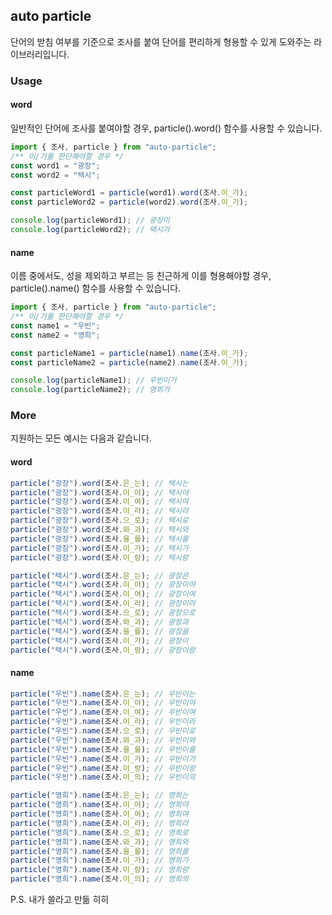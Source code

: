 ## auto particle

단어의 받침 여부를 기준으로 조사를 붙여 단어를 편리하게 형용할 수 있게 도와주는 라이브러리입니다.

### Usage

#### word

일반적인 단어에 조사를 붙여야할 경우, particle().word() 함수를 사용할 수 있습니다.

```js
import { 조사, particle } from "auto-particle";
/** 이/가를 판단해야할 경우 */
const word1 = "광장";
const word2 = "택시";

const particleWord1 = particle(word1).word(조사.이_가);
const particleWord2 = particle(word2).word(조사.이_가);

console.log(particleWord1); // 광장이
console.log(particleWord2); // 택시가
```

#### name

이름 중에서도, 성을 제외하고 부르는 등 친근하게 이를 형용해야할 경우, particle().name() 함수를 사용할 수 있습니다.

```js
import { 조사, particle } from "auto-particle";
/** 이/가를 판단해야할 경우 */
const name1 = "우빈";
const name2 = "영희";

const particleName1 = particle(name1).name(조사.이_가);
const particleName2 = particle(name2).name(조사.이_가);

console.log(particleName1); // 우빈이가
console.log(particleName2); // 영희가
```

### More

지원하는 모든 예시는 다음과 같습니다.

#### word

```js
particle("광장").word(조사.은_는); // 택시는
particle("광장").word(조사.이_야); // 택시야
particle("광장").word(조사.이_여); // 택시여
particle("광장").word(조사.이_라); // 택시라
particle("광장").word(조사.으_로); // 택시로
particle("광장").word(조사.와_과); // 택시와
particle("광장").word(조사.을_를); // 택시를
particle("광장").word(조사.이_가); // 택시가
particle("광장").word(조사.이_랑); // 택시랑

particle("택시").word(조사.은_는); // 광장은
particle("택시").word(조사.이_야); // 광장이야
particle("택시").word(조사.이_여); // 광장이여
particle("택시").word(조사.이_라); // 광장이라
particle("택시").word(조사.으_로); // 광장으로
particle("택시").word(조사.와_과); // 광장과
particle("택시").word(조사.을_를); // 광장을
particle("택시").word(조사.이_가); // 광장이
particle("택시").word(조사.이_랑); // 광장이랑
```

#### name

```js
particle("우빈").name(조사.은_는); // 우빈이는
particle("우빈").name(조사.이_야); // 우빈이야
particle("우빈").name(조사.이_여); // 우빈이여
particle("우빈").name(조사.이_라); // 우빈이라
particle("우빈").name(조사.으_로); // 우빈이로
particle("우빈").name(조사.와_과); // 우빈이와
particle("우빈").name(조사.을_를); // 우빈이를
particle("우빈").name(조사.이_가); // 우빈이가
particle("우빈").name(조사.이_랑); // 우빈이랑
particle("우빈").name(조사.이_의); // 우빈이의

particle("영희").name(조사.은_는); // 영희는
particle("영희").name(조사.이_야); // 영희야
particle("영희").name(조사.이_여); // 영희여
particle("영희").name(조사.이_라); // 영희라
particle("영희").name(조사.으_로); // 영희로
particle("영희").name(조사.와_과); // 영희와
particle("영희").name(조사.을_를); // 영희를
particle("영희").name(조사.이_가); // 영희가
particle("영희").name(조사.이_랑); // 영희랑
particle("영희").name(조사.이_의); // 영희의
```

P.S. 내가 쓸라고 만듦 히히
